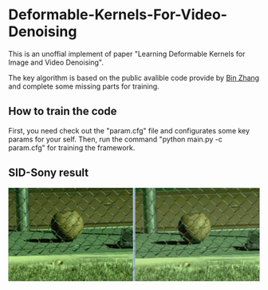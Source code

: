 # Deformable-Kernels-For-Video-Denoising
This is an unoffial implement of paper "Learning Deformable Kernels for Image and Video Denoising".

The key algorithm is based on the public avalible code provide by [Bin Zhang](https://github.com/z-bingo) and complete some missing parts for training.

## How to train the code
First, you need check out the "param.cfg" file and configurates some key params for your self.
Then, run the command "python main.py -c param.cfg" for training the framework.

## SID-Sony result
![res0](https://github.com/DavidQiuChao/Deformable-Kernels-For-Video-Denoising/blob/master/0.jpg)
